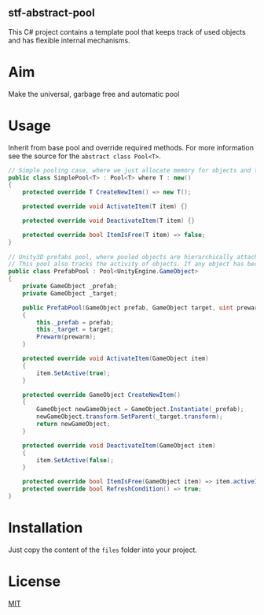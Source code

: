 ## stf-abstract-pool
This C# project contains a template pool that keeps track of used objects and has flexible internal mechanisms.

# Aim
Make the universal, garbage free and automatic pool

# Usage
Inherit from base pool and override required methods. For more information see the source for the `abstract class Pool<T>`.
```csharp
// Simple pooling case, where we just allocate memory for objects and then manually return them to the pool.
public class SimplePool<T> : Pool<T> where T : new()
{
	protected override T CreateNewItem() => new T();

	protected override void ActivateItem(T item) {}

	protected override void DeactivateItem(T item) {}

	protected override bool ItemIsFree(T item) => false;
}
  
// Unity3D prefabs pool, where pooled objects are hierarchically attached to the transform component of target gameobject.
// This pool also tracks the activity of objects. If any object has become inactive, then it will be returned to the pool.
public class PrefabPool : Pool<UnityEngine.GameObject>
{
	private GameObject _prefab;
	private GameObject _target;

	public PrefabPool(GameObject prefab, GameObject target, uint prewarm = 0)
	{
		this._prefab = prefab;
		this._target = target;
		Prewarm(prewarm);
	}

	protected override void ActivateItem(GameObject item)
	{
		item.SetActive(true);
	}

	protected override GameObject CreateNewItem()
	{
		GameObject newGameObject = GameObject.Instantiate(_prefab);
		newGameObject.transform.SetParent(_target.transform);
		return newGameObject;
	}

	protected override void DeactivateItem(GameObject item)
	{
		item.SetActive(false);
	}

	protected override bool ItemIsFree(GameObject item) => item.activeInHierarchy == false;
	protected override bool RefreshCondition() => true;
}
```

# Installation
Just copy the content of the `files` folder into your project.

# License
[MIT](https://choosealicense.com/licenses/mit/)
